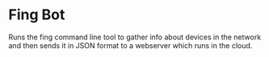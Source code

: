 # Fing Bot

Runs the fing command line tool to gather info about devices in the network and then sends it in JSON format to a webserver which runs in the cloud.